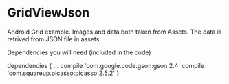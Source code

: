 # GridViewJson
Android Grid example. Images and data both taken from Assets. The data is retrived from JSON file in assets.

Dependencies you will need (included in the code)

dependencies {
...
compile 'com.google.code.gson:gson:2.4'
compile 'com.squareup.picasso:picasso:2.5.2'
}

